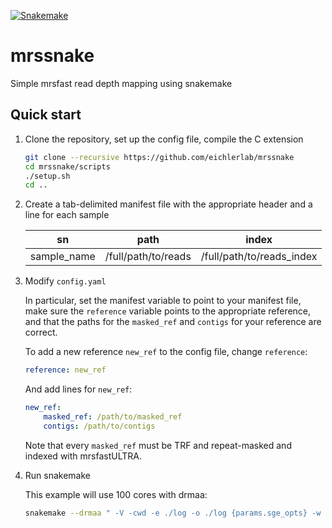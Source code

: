 [![Snakemake](https://img.shields.io/badge/snakemake-≥3.5.4-brightgreen.svg?style=flat-square)](http://snakemake.bitbucket.org)

# mrssnake
Simple mrsfast read depth mapping using snakemake

## Quick start
1. Clone the repository, set up the config file, compile the C extension

   ```bash
   git clone --recursive https://github.com/eichlerlab/mrssnake
   cd mrssnake/scripts
   ./setup.sh
   cd ..
   ```
2. Create a tab-delimited manifest file with the appropriate header and a line for each sample

    sn  | path | index 
    --- | ---- | ----- 
    sample_name  | /full/path/to/reads | /full/path/to/reads_index 

3. Modify `config.yaml`

   In particular, set the manifest variable to point to your manifest file, 
   make sure the `reference` variable points to the appropriate reference, 
   and that the paths for the `masked_ref` and `contigs` for your reference are correct.
   
   To add a new reference `new_ref` to the config file, change `reference`:
   ```yaml
   reference: new_ref
   ```
   And add lines for `new_ref`:
   ```yaml
   new_ref:
       masked_ref: /path/to/masked_ref
       contigs: /path/to/contigs
   ```
   Note that every `masked_ref` must be TRF and repeat-masked and indexed with mrsfastULTRA.
   
4. Run snakemake

   This example will use 100 cores with drmaa:
   ```bash
   snakemake --drmaa " -V -cwd -e ./log -o ./log {params.sge_opts} -w n -S /bin/bash" -w 30 -j 100 -kT
   ```


